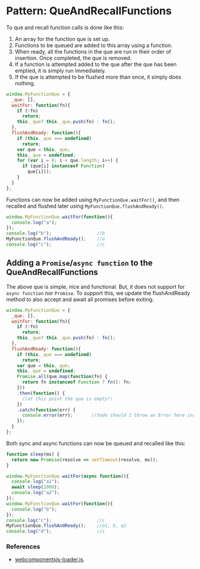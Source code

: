 # Pattern: QueAndRecallFunctions

To que and recall function calls is done like this:
1. An array for the function que is set up.
2. Functions to be queued are added to this array using a function.
3. When ready, all the functions in the que are run in their order of insertion.
Once completed, the que is removed. 
4. If a function is attempted added to the que after the que has been emptied, 
it is simply run immediately.
5. If the que is attempted to be flushed more than once, it simply does nothing.

```javascript
window.MyFunctionQue = {
  _que: [],
  waitFor: function(fn){
    if (!fn) 
      return;
    this._que? this._que.push(fn) : fn();
  },
  flushAndReady: function(){
    if (this._que === undefined)
      return;
    var que = this._que;
    this._que = undefined;
    for (var i = 0; i < que.length; i++) {
      if (que[i] instanceof Function)
        que[i]();                     
    }
  }
};
```
Functions can now be added using `MyFunctionQue.waitFor()`,
and then recalled and flushed later using `MyFunctionQue.flushAndReady()`.
```javascript
window.MyFunctionQue.waitFor(function(){
  console.log("a");
});
console.log("b");                 //b
MyFunctionQue.flushAndReady();    //a
console.log("c");                 //c
```

## Adding a `Promise`/`async function` to the QueAndRecallFunctions
The above que is simple, nice and functional. 
But, it does not support for `async function` nor `Promise`.
To support this, we update the flushAndReady method to also accept and await 
all promises before exiting.

```javascript
window.MyFunctionQue = {
  _que: [],
  waitFor: function(fn){
    if (!fn) 
      return;
    this._que? this._que.push(fn) : fn();
  },
  flushAndReady: function(){
    if (this._que === undefined)
      return;
    var que = this._que;
    this._que = undefined;
    Promise.all(que.map(function(fn) {
      return fn instanceof Function ? fn(): fn;
    }))
    .then(function() {
      //at this point the que is empty!!
    })
    .catch(function(err) {
      console.error(err);       //todo should I throw an Error here instead?
    });
  }
};
```
Both sync and async functions can now be queued and recalled like this:

```javascript
function sleep(ms) {
  return new Promise(resolve => setTimeout(resolve, ms));
}

window.MyFunctionQue.waitFor(async function(){
  console.log("a1");
  await sleep(2000);
  console.log("a2");
});
window.MyFunctionQue.waitFor(function(){
  console.log("b");
});
console.log("c");                 //c
MyFunctionQue.flushAndReady();    //a1, b, a2
console.log("d");                 //c
```

### References
* [webcomponentsjs-loader.js](https://github.com/webcomponents/webcomponentsjs/blob/master/webcomponents-loader.js).
